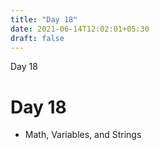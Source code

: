 ```yaml
---
title: "Day 18"
date: 2021-06-14T12:02:01+05:30
draft: false
---
```


Day 18

# Day 18

* Math, Variables, and Strings

